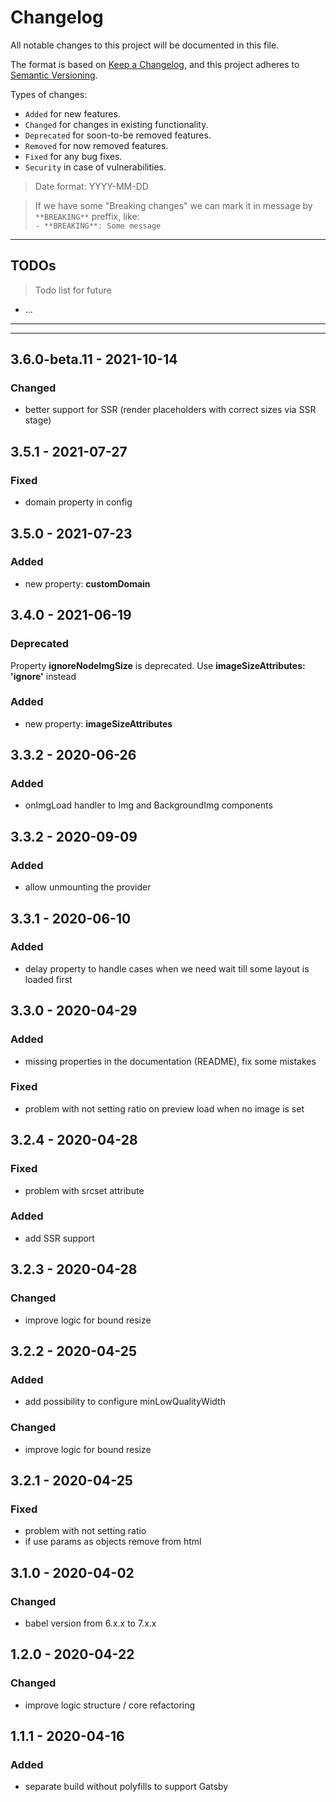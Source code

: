 # Changelog
All notable changes to this project will be documented in this file.

The format is based on [Keep a Changelog](https://keepachangelog.com/en/1.0.0/),
and this project adheres to [Semantic Versioning](https://semver.org/spec/v2.0.0.html).

Types of changes:
- `Added` for new features.
- `Changed` for changes in existing functionality.
- `Deprecated` for soon-to-be removed features.
- `Removed` for now removed features.
- `Fixed` for any bug fixes.
- `Security` in case of vulnerabilities.

> Date format: YYYY-MM-DD

> If we have some "Breaking changes" we can mark it in message by `**BREAKING**` preffix, like:  
> `- **BREAKING**: Some message`

-------------

## TODOs
> Todo list for future

- ...

-------------

-------------
## 3.6.0-beta.11 - 2021-10-14
### Changed
- better support for SSR (render placeholders with correct sizes via SSR stage)


## 3.5.1 - 2021-07-27
### Fixed
- domain property in config


## 3.5.0 - 2021-07-23
### Added
- new property: **customDomain**


## 3.4.0 - 2021-06-19
### Deprecated
Property **ignoreNodeImgSize** is deprecated. Use **imageSizeAttributes: 'ignore'** instead
### Added
- new property: **imageSizeAttributes**


## 3.3.2 - 2020-06-26
### Added
- onImgLoad handler to Img and BackgroundImg components


## 3.3.2 - 2020-09-09
### Added
- allow unmounting the provider


## 3.3.1 - 2020-06-10
### Added
- delay property to handle cases when we need wait till some layout is loaded first


## 3.3.0 - 2020-04-29
### Added
- missing properties in the documentation (README), fix some mistakes
### Fixed
- problem with not setting ratio on preview load when no image is set


## 3.2.4 - 2020-04-28

### Fixed
- problem with srcset attribute

### Added
- add SSR support

## 3.2.3 - 2020-04-28

### Changed
- improve logic for bound resize

## 3.2.2 - 2020-04-25

### Added
- add possibility to configure minLowQualityWidth

### Changed
- improve logic for bound resize

## 3.2.1 - 2020-04-25

### Fixed
- problem with not setting ratio
- if use params as objects remove from html

## 3.1.0 - 2020-04-02

### Changed
- babel version from 6.x.x to 7.x.x

## 1.2.0 - 2020-04-22

### Changed
- improve logic structure / core refactoring

## 1.1.1 - 2020-04-16

### Added
- separate build without polyfills to support Gatsby
